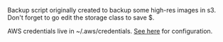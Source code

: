 Backup script originally created to backup some high-res images in s3. Don't forget to go edit the
storage class to save $.

AWS credentials live in ~/.aws/credentials. [See here](https://boto3.amazonaws.com/v1/documentation/api/latest/guide/quickstart.html#configuration) for configuration.

